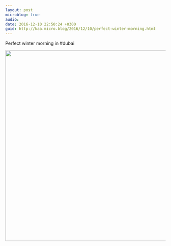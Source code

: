 ```yaml
---
layout: post
microblog: true
audio: 
date: 2016-12-10 22:50:24 +0300
guid: http://kaa.micro.blog/2016/12/10/perfect-winter-morning.html
---
```

Perfect winter morning in #dubai

<img src="http://www.kaa.bz/uploads/2018/2e68e58361.jpg" width="600" height="600" />
